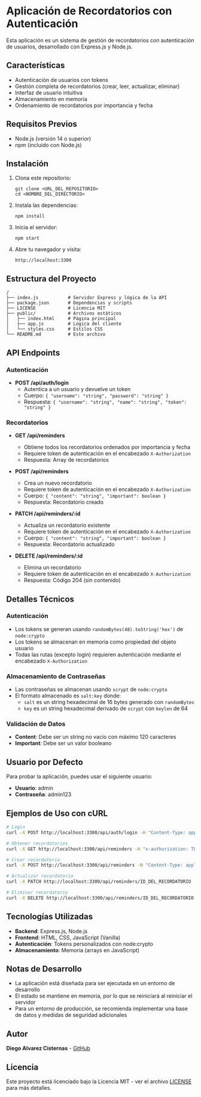 # Aplicación de Recordatorios con Autenticación

Esta aplicación es un sistema de gestión de recordatorios con autenticación de usuarios, desarrollado con Express.js y Node.js.

## Características

- Autenticación de usuarios con tokens
- Gestión completa de recordatorios (crear, leer, actualizar, eliminar)
- Interfaz de usuario intuitiva
- Almacenamiento en memoria
- Ordenamiento de recordatorios por importancia y fecha

## Requisitos Previos

- Node.js (versión 14 o superior)
- npm (incluido con Node.js)

## Instalación

1. Clona este repositorio:
   ```
   git clone <URL_DEL_REPOSITORIO>
   cd <NOMBRE_DEL_DIRECTORIO>
   ```

2. Instala las dependencias:
   ```
   npm install
   ```

3. Inicia el servidor:
   ```
   npm start
   ```

4. Abre tu navegador y visita:
   ```
   http://localhost:3300
   ```

## Estructura del Proyecto

```
/
├── index.js           # Servidor Express y lógica de la API
├── package.json       # Dependencias y scripts
├── LICENSE            # Licencia MIT
├── public/            # Archivos estáticos
│   ├── index.html     # Página principal
│   ├── app.js         # Lógica del cliente
│   └── styles.css     # Estilos CSS
└── README.md          # Este archivo
```

## API Endpoints

### Autenticación

- **POST /api/auth/login**
  - Autentica a un usuario y devuelve un token
  - Cuerpo: `{ "username": "string", "password": "string" }`
  - Respuesta: `{ "username": "string", "name": "string", "token": "string" }`

### Recordatorios

- **GET /api/reminders**
  - Obtiene todos los recordatorios ordenados por importancia y fecha
  - Requiere token de autenticación en el encabezado `X-Authorization`
  - Respuesta: Array de recordatorios

- **POST /api/reminders**
  - Crea un nuevo recordatorio
  - Requiere token de autenticación en el encabezado `X-Authorization`
  - Cuerpo: `{ "content": "string", "important": boolean }`
  - Respuesta: Recordatorio creado

- **PATCH /api/reminders/:id**
  - Actualiza un recordatorio existente
  - Requiere token de autenticación en el encabezado `X-Authorization`
  - Cuerpo: `{ "content": "string", "important": boolean }`
  - Respuesta: Recordatorio actualizado

- **DELETE /api/reminders/:id**
  - Elimina un recordatorio
  - Requiere token de autenticación en el encabezado `X-Authorization`
  - Respuesta: Código 204 (sin contenido)

## Detalles Técnicos

### Autenticación

- Los tokens se generan usando `randomBytes(48).toString('hex')` de `node:crypto`
- Los tokens se almacenan en memoria como propiedad del objeto usuario
- Todas las rutas (excepto login) requieren autenticación mediante el encabezado `X-Authorization`

### Almacenamiento de Contraseñas

- Las contraseñas se almacenan usando `scrypt` de `node:crypto`
- El formato almacenado es `salt:key` donde:
  - `salt` es un string hexadecimal de 16 bytes generado con `randomBytes`
  - `key` es un string hexadecimal derivado de `scrypt` con `keylen` de 64

### Validación de Datos

- **Content**: Debe ser un string no vacío con máximo 120 caracteres
- **Important**: Debe ser un valor booleano

## Usuario por Defecto

Para probar la aplicación, puedes usar el siguiente usuario:

- **Usuario**: admin
- **Contraseña**: admin123

## Ejemplos de Uso con cURL

```bash
# Login
curl -X POST http://localhost:3300/api/auth/login -H "Content-Type: application/json" -d "{\"username\": \"admin\", \"password\": \"admin123\"}"

# Obtener recordatorios
curl -X GET http://localhost:3300/api/reminders -H "x-authorization: TU_TOKEN"

# Crear recordatorio
curl -X POST http://localhost:3300/api/reminders -H "Content-Type: application/json" -H "x-authorization: TU_TOKEN" -d "{\"content\": \"Recordatorio de prueba\", \"important\": true}"

# Actualizar recordatorio
curl -X PATCH http://localhost:3300/api/reminders/ID_DEL_RECORDATORIO -H "Content-Type: application/json" -H "x-authorization: TU_TOKEN" -d "{\"content\": \"Recordatorio actualizado\", \"important\": false}"

# Eliminar recordatorio
curl -X DELETE http://localhost:3300/api/reminders/ID_DEL_RECORDATORIO -H "x-authorization: TU_TOKEN"
```

## Tecnologías Utilizadas

- **Backend**: Express.js, Node.js
- **Frontend**: HTML, CSS, JavaScript (Vanilla)
- **Autenticación**: Tokens personalizados con node:crypto
- **Almacenamiento**: Memoria (arrays en JavaScript)

## Notas de Desarrollo

- La aplicación está diseñada para ser ejecutada en un entorno de desarrollo
- El estado se mantiene en memoria, por lo que se reiniciará al reiniciar el servidor
- Para un entorno de producción, se recomienda implementar una base de datos y medidas de seguridad adicionales

## Autor

**Diego Alvarez Cisternas** - [GitHub](https://github.com/diegoalvarezipvg/EV1)

## Licencia

Este proyecto está licenciado bajo la Licencia MIT - ver el archivo [LICENSE](LICENSE) para más detalles.
